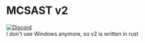 # MCSAST v2
[![Discord](https://img.shields.io/discord/891325967203729472?color=5865F2&label=discord&style=for-the-badge)](https://discord.gg/uQ4UXANnP2)  
I don't use Windows anymore, so v2 is written in rust

